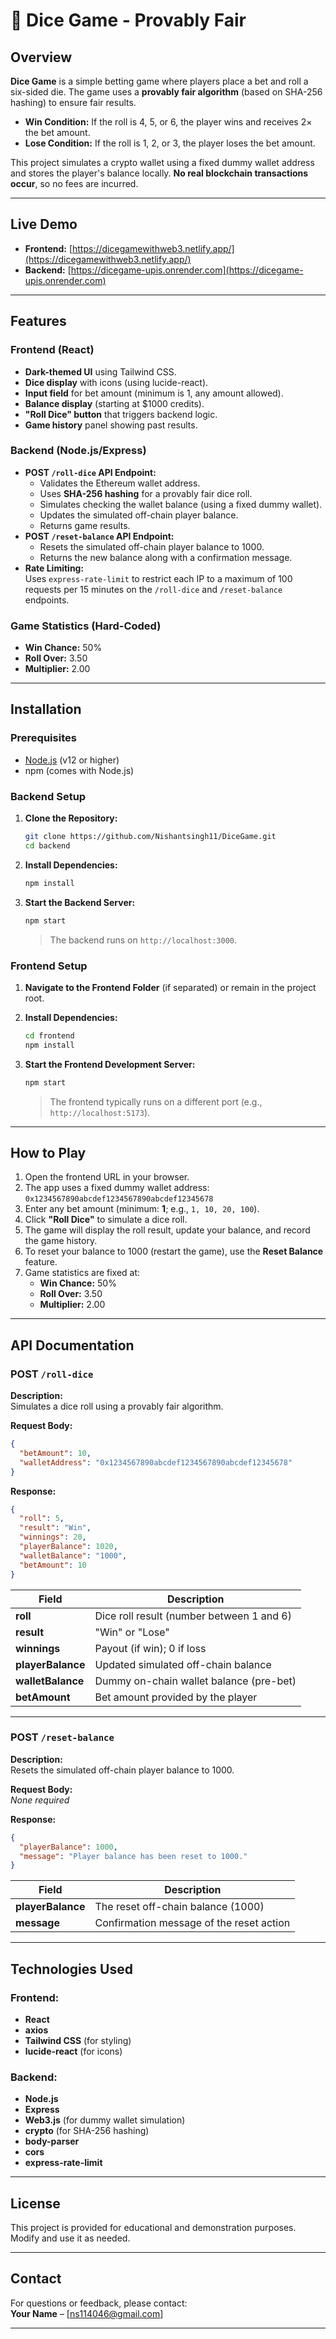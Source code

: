 
# 🎲 Dice Game - Provably Fair

## Overview

**Dice Game** is a simple betting game where players place a bet and roll a six-sided die. The game uses a **provably fair algorithm** (based on SHA-256 hashing) to ensure fair results.

- **Win Condition:** If the roll is 4, 5, or 6, the player wins and receives 2× the bet amount.
- **Lose Condition:** If the roll is 1, 2, or 3, the player loses the bet amount.

This project simulates a crypto wallet using a fixed dummy wallet address and stores the player's balance locally. **No real blockchain transactions occur**, so no fees are incurred.

---

## Live Demo

- **Frontend:** [https://dicegamewithweb3.netlify.app/](https://dicegamewithweb3.netlify.app/)
- **Backend:** [https://dicegame-upis.onrender.com](https://dicegame-upis.onrender.com)

---

## Features

### Frontend (React)
- **Dark-themed UI** using Tailwind CSS.
- **Dice display** with icons (using lucide-react).
- **Input field** for bet amount (minimum is 1, any amount allowed).
- **Balance display** (starting at $1000 credits).
- **"Roll Dice" button** that triggers backend logic.
- **Game history** panel showing past results.

### Backend (Node.js/Express)
- **POST `/roll-dice` API Endpoint:**
  - Validates the Ethereum wallet address.
  - Uses **SHA-256 hashing** for a provably fair dice roll.
  - Simulates checking the wallet balance (using a fixed dummy wallet).
  - Updates the simulated off-chain player balance.
  - Returns game results.
- **POST `/reset-balance` API Endpoint:**
  - Resets the simulated off-chain player balance to 1000.
  - Returns the new balance along with a confirmation message.
- **Rate Limiting:**  
  Uses `express-rate-limit` to restrict each IP to a maximum of 100 requests per 15 minutes on the `/roll-dice` and `/reset-balance` endpoints.

### Game Statistics (Hard-Coded)
- **Win Chance:** 50%
- **Roll Over:** 3.50
- **Multiplier:** 2.00

---

## Installation

### Prerequisites
- [Node.js](https://nodejs.org/) (v12 or higher)
- npm (comes with Node.js)

### Backend Setup

1. **Clone the Repository:**
   ```bash
   git clone https://github.com/Nishantsingh11/DiceGame.git
   cd backend
   ```

2. **Install Dependencies:**
   ```bash
   npm install
   ```

3. **Start the Backend Server:**
   ```bash
   npm start
   ```
   > The backend runs on `http://localhost:3000`.

### Frontend Setup

1. **Navigate to the Frontend Folder** (if separated) or remain in the project root.
2. **Install Dependencies:**
   ```bash
   cd frontend
   npm install
   ```

3. **Start the Frontend Development Server:**
   ```bash
   npm start
   ```
   > The frontend typically runs on a different port (e.g., `http://localhost:5173`).

---

## How to Play

1. Open the frontend URL in your browser.
2. The app uses a fixed dummy wallet address:  
   `0x1234567890abcdef1234567890abcdef12345678`
3. Enter any bet amount (minimum: **1**; e.g., `1, 10, 20, 100`).
4. Click **"Roll Dice"** to simulate a dice roll.
5. The game will display the roll result, update your balance, and record the game history.
6. To reset your balance to 1000 (restart the game), use the **Reset Balance** feature.
7. Game statistics are fixed at:  
   - **Win Chance:** 50%
   - **Roll Over:** 3.50
   - **Multiplier:** 2.00

---

## API Documentation

### POST `/roll-dice`

**Description:**  
Simulates a dice roll using a provably fair algorithm.

**Request Body:**
```json
{
  "betAmount": 10,
  "walletAddress": "0x1234567890abcdef1234567890abcdef12345678"
}
```

**Response:**
```json
{
  "roll": 5,
  "result": "Win",
  "winnings": 20,
  "playerBalance": 1020,
  "walletBalance": "1000",
  "betAmount": 10
}
```

| Field             | Description                                        |
| ----------------- | -------------------------------------------------- |
| **roll**          | Dice roll result (number between 1 and 6)          |
| **result**        | "Win" or "Lose"                                    |
| **winnings**      | Payout (if win); 0 if loss                         |
| **playerBalance** | Updated simulated off-chain balance                |
| **walletBalance** | Dummy on-chain wallet balance (pre-bet)            |
| **betAmount**     | Bet amount provided by the player                  |

---

### POST `/reset-balance`

**Description:**  
Resets the simulated off-chain player balance to 1000.

**Request Body:**  
_None required_

**Response:**
```json
{
  "playerBalance": 1000,
  "message": "Player balance has been reset to 1000."
}
```

| Field             | Description                                |
| ----------------- | ------------------------------------------ |
| **playerBalance** | The reset off-chain balance (1000)         |
| **message**       | Confirmation message of the reset action   |

---

## Technologies Used

### Frontend:
- **React**
- **axios**
- **Tailwind CSS** (for styling)
- **lucide-react** (for icons)

### Backend:
- **Node.js**
- **Express**
- **Web3.js** (for dummy wallet simulation)
- **crypto** (for SHA-256 hashing)
- **body-parser**
- **cors**
- **express-rate-limit**

---

## License

This project is provided for educational and demonstration purposes. Modify and use it as needed.

---

## Contact

For questions or feedback, please contact:  
**Your Name** – [ns114046@gmail.com]

---

